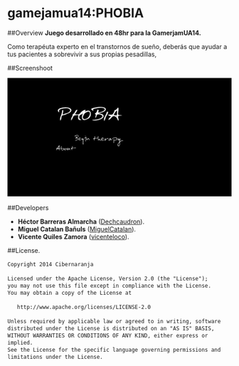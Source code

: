 
gamejamua14:PHOBIA
========

##Overview
**Juego desarrollado en 48hr para la GamerjamUA14.**

Como terapéuta experto en el transtornos de sueño, deberás que ayudar a tus pacientes a sobrevivir a sus propias pesadillas,

##Screenshoot

![](https://raw.githubusercontent.com/Dechcaudron/gamejamua14/master/Images/menu.png)


##Developers
* **Héctor Barreras Almarcha** ([Dechcaudron][1]).
* **Miguel Catalan Bañuls** ([MiguelCatalan][2]).
* **Vicente Quiles Zamora** ([vicenteloco][3]).


##License.

	Copyright 2014 Cibernaranja

   	Licensed under the Apache License, Version 2.0 (the "License");
   	you may not use this file except in compliance with the License.
   	You may obtain a copy of the License at

       http://www.apache.org/licenses/LICENSE-2.0

   	Unless required by applicable law or agreed to in writing, software
   	distributed under the License is distributed on an "AS IS" BASIS,
   	WITHOUT WARRANTIES OR CONDITIONS OF ANY KIND, either express or implied.
   	See the License for the specific language governing permissions and
   	limitations under the License.



[1]: https://github.com/Dechcaudron
[2]: https://github.com/MiguelCatalan
[3]: https://github.com/vicenteloco